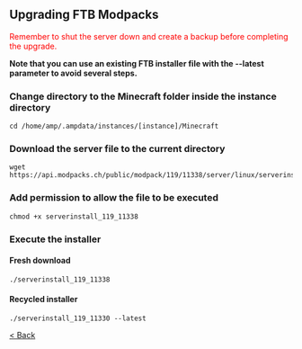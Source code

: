 ## Upgrading FTB Modpacks

<span style="color:red">Remember to shut the server down and create a backup before completing the upgrade.</span>

**Note that you can use an existing FTB installer file with the --latest parameter to avoid several steps.**

### Change directory to the Minecraft folder inside the instance directory
    cd /home/amp/.ampdata/instances/[instance]/Minecraft

### Download the server file to the current directory
    wget https://api.modpacks.ch/public/modpack/119/11338/server/linux/serverinstall_119_11338

### Add permission to allow the file to be executed
    chmod +x serverinstall_119_11338

### Execute the installer
#### Fresh download
    ./serverinstall_119_11338
#### Recycled installer
    ./serverinstall_119_11330 --latest

[< Back](index.md)